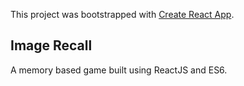 This project was bootstrapped with [Create React App](https://github.com/facebookincubator/create-react-app).

## Image Recall

A memory based game built using ReactJS and ES6.
